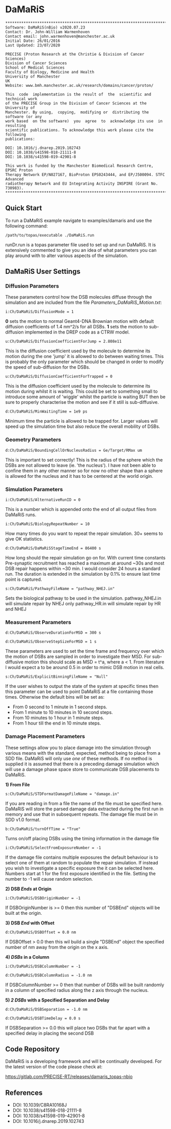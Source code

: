 # DaMaRiS
```
********************************************************************************
Software: DaMaRiS(nBio) v2020.07.23
Contact: Dr. John-William Warmenhoven
Contact email: john.warmenhoven@manchester.ac.uk
Initial Date: 26/01/2016
Last Updated: 23/07/2020

PRECISE (Proton Research at the Christie & Division of Cancer Sciences)
Division of Cancer Sciences
School of Medical Sciences
Faculty of Biology, Medicine and Health
University of Manchester
UK
Website: www.bmh.manchester.ac.uk/research/domains/cancer/proton/

This  code  implementation is the result of  the  scientific and technical work
of the PRECISE Group in the Division of Cancer Sciences at the University of
Manchester. By using,  copying,  modifying or  distributing the software (or any
work based  on the software)  you  agree  to  acknowledge its use  in resulting  
scientific publications. To acknowledge this work please cite the following
publications:

DOI: 10.1016/j.dnarep.2019.102743
DOI: 10.1038/s41598-018-21111-8
DOI: 10.1038/s41598-019-42901-8

This work is funded by the Manchester Biomedical Research Centre, EPSRC Proton
Therapy Network EP/N027167, BioProton EPS0243444, and EP/J500094. STFC Advanced
radiotherapy Network and EU Integrating Activity INSPIRE (Grant No. 730983).
********************************************************************************
```

## Quick Start

To run a DaMaRiS example navigate to examples/damaris and use the following
command:

`/path/to/topas/executable ./DaMaRiS.run`

runDr.run is a topas parameter file used to set up and run DaMaRiS. It is
extensively commented to give you an idea of what parameters you can play around
with to alter various aspects of the simulation.

## DaMaRiS User Settings

### Diffusion Parameters
These parameters control how the DSB molecules diffuse through the simulation
and are included from the file *Parameters_DaMaRiS_Motion.txt*:

`i:Ch/DaMaRiS/DiffusionMode = 1`

**0** sets the motion to normal Geant4-DNA Brownian motion with default
diffusion coefficients of 1.4 nm^2/s for all DSBs. **1** sets the motion to
sub-diffusion implemented in the DREP code as a CTRW model.

`u:Ch/DaMaRiS/DiffusionCoefficientForJump = 2.808e11`

This is the diffusion coefficient used by the molecule to determine its
motion during the one 'jump' it is allowed to do between waiting times.
This is probably the only parameter which should be changed in order to
modify the speed of sub-diffusion for the DSBs.

`u:Ch/DaMaRiS/DiffusionCoefficientForTrapped = 0`

This is the diffusion coefficient used by the molecule to determine its
motion during whilst it is waiting. This could be set to something small
to introduce some amount of 'wiggle' whilst the particle is waiting BUT
then be sure to properly characterise the motion and see if it still is
sub-diffusive.

`d:Ch/DaMaRiS/MinWaitingTime = 1e9 ps`

Minimum time the particle is allowed to be trapped for. Larger values will
speed up the simulation time but also reduce the overall mobility of DSBs.

### Geometry Parameters

`d:Ch/DaMaRiS/BoundingCellOrNucleusRadius = Ge/Target/RMax um`

This is important to set correctly! This is the radius of the sphere which the
DSBs are not allowed to leave (ie. 'the nucleus'). I have not been able to
confine them in any other manner so for now no other shape than a sphere is
allowed for the nucleus and it has to be centered at the world origin.

### Simulation Parameters
`i:Ch/DaMaRiS/AlternativeRunID = 0`

This is a number which is appended onto the end of all output files from DaMaRiS
runs.

`i:Ch/DaMaRiS/BiologyRepeatNumber = 10`

How many times do you want to repeat the repair simulation. 30+ seems to give OK
statistics.

`d:Ch/DaMaRiS/DaMaRiSStageTimeEnd = 86400 s`

How long should the repair simulation go on for. With current time constants
Pre-synaptic recruitment has reached a maximum at around ~30s and most DSB
repair happens within ~30 min. I would consider 24 hours a standard run. The
duration is extended in the simulation by 0.1% to ensure last time point is
captured.

`s:Ch/DaMaRiS/PathwayFileName = "pathway_NHEJ.in"`

Sets the biological pathway to be used in the simulation. pathway_NHEJ.in will
simulate repair by NHEJ only pathway_HR.in will simulate repair by HR and NHEJ

### Measurement Parameters

`d:Ch/DaMaRiS/ObserveDurationForMSD = 300 s`

`d:Ch/DaMaRiS/ObserveStepSizeForMSD = 1 s`

These parameters are used to set the time frame and frequency over which the
motion of DSBs are sampled in order to investigate their MSD. For sub-diffusive
motion this should scale as MSD = t^a, where a < 1. From literature I would
expect a to be around 0.5 in order to mimic DSB motion in real cells.

`s:Ch/DaMaRiS/ExplicitBinningFileName = "Null"`

If the user wishes to output the state of the system at specific times then this
parameter can be used to point DaMaRiS at a file containing those times.
Otherwise the default bins will be set as:
- From 0 second to 1 minute in 1 second steps.
- From 1 minute to 10 minutes in 10 second steps.
- From 10 minutes to 1 hour in 1 minute steps.
- From 1 hour till the end in 10 minute steps.

### Damage Placement Parameters
These settings allow you to place damage into the simulation through various
means with the standard, expected, method being to place from a SDD file.
DaMaRiS will only use *one* of these methods. If no method is supplied it is
assumed that there is a preceding damage simulation which will use a damage
phase space store to communicate DSB placements to DaMaRiS.

**1) From File**

`s:Ch/DaMaRiS/STDFormatDamageFileName = "damage.in"`

If you are reading in from a file the name of the file must be specified here.
DaMaRiS will store the parsed damage data extracted during the first run in
memory and use that in subsequent repeats. The damage file must be in SDD v1.0
format.

`b:Ch/DaMaRiS/turnOffTime = "True"`

Turns on/off placing DSBs using the timing information in the damage file

`i:Ch/DaMaRiS/SelectFromExposureNumber = -1`

If the damage file contains multiple exposures the default behaviour is to
select one of them at random to populate the repair simulation. If instead you
wish to investigate a specific exposure the it can be selected here. Numbers
start at 1 for the first exposure identified in the file. Setting the number to
-1 will cause random selection.

**2) DSB *Ends* at Origin**

`i:Ch/DaMaRiS/DSBOriginNumber = -1`

If DSBOriginNumber is >= 0 then this number of "DSBEnd" objects will be built at
 the origin.

**3) DSB *End* with Offset**

`d:Ch/DaMaRiS/DSBOffset = 0.0 nm`

If DSBOffset > 0.0 then this wil build a single "DSBEnd" object the specified
number of nm away from the origin on the x axis.

**4) *DSBs* in a Column**

`i:Ch/DaMaRiS/DSBColumnNumber = -1`

`d:Ch/DaMaRiS/DSBColumnRadius = -1.0 nm`

If DSBColumnNumber >= 0 then that number of DSBs will be built randomly in a
column of specified radius along the z axis through the nucleus.

**5) *2 DSBs* with a Specified Separation and Delay**

`d:Ch/DaMaRiS/DSBSeparation = -1.0 nm`

`d:Ch/DaMaRiS/DSBTimeDelay = 0.0 s`

If DSBSeparation >= 0.0 this will place two DSBs that far apart with a specified
delay in placing the second DSB

## Code Repository

DaMaRiS is a developing framework and will be continually developed. For the
latest version of the code please check at:

https://gitlab.com/PRECISE-RT/releases/damaris_topas-nbio

## References
* DOI: 10.1039/C8RA10168J						       
* DOI: 10.1038/s41598-018-21111-8					       
* DOI: 10.1038/s41598-019-42901-8
* DOI: 10.1016/j.dnarep.2019.102743
